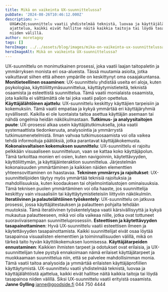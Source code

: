 ```yaml
---
title: Mikä on vaikeinta UX-suunnittelussa?
pubDate: '2024-08-26T10:46:12.000Z'
description: >-
  UX&#x2d;suunnittelu vaatii yhdistelmää teknistä, luovaa ja käyttäjälähtöistä
  ajattelua, kaikki eivät hallitse näitä kaikkia taitoja tai löydä tasapainoa
  niiden välillä.
author: moretagoy
tags: []
heroImage: ../../assets/blog/images/mika-on-vaikeinta-ux-suunnittelussa/featured.webp
heroImageAlt: Mikä on vaikeinta UX-suunnittelussa?
---
```


UX-suunnittelu on monimutkainen prosessi, joka vaatii laajan taitopaletin ja ymmärryksen monista eri osa-alueista. Tässä muutamia asioita, jotka vaikuttavat siihen että aiheen ympärille on keskittynyt oma osaajakuntansa. **Monitieteellinen osaaminen**: UX-suunnittelu yhdistää useita eri aloja, kuten psykologiaa, käyttöliittymäsuunnittelua, käyttäytymistieteitä, teknistä osaamista ja esteettistä suunnittelua. Tämä vaatii monialaista osaamista, jota kaikilla ei välttämättä ole tai joka vaatii paljon opettelua. **Käyttäjälähtöinen ajattelu**: UX-suunnittelu keskittyy käyttäjien tarpeisiin ja kokemuksiin. Tämä vaatii empatiaa ja kykyä ymmärtää eri käyttäjäryhmiä syvällisesti. Kaikilla ei ole luontaista taitoa asettua käyttäjän asemaan tai nähdä ongelmia heidän näkökulmastaan. **Tutkimus- ja analyysitaitojen puute**: UX-prosessi alkaa usein käyttäjätutkimuksella, joka vaatii systemaattista tiedonkeruuta, analysointia ja ymmärrystä tutkimusmenetelmistä. Ilman vahvaa tutkimusosaamista voi olla vaikea tehdä informoituja päätöksiä, jotka parantavat käyttäjäkokemusta. **Kokonaisvaltaisen kokemuksen suunnittelu**: UX-suunnittelu ei rajoitu pelkkään visuaaliseen suunnitteluun, vaan se kattaa koko käyttäjäpolun. Tämä tarkoittaa monien eri osien, kuten navigoinnin, käytettävyyden, käyttöliittymän, ja käyttäjäinteraktion suunnittelua. Järjestelmän kokonaisuuden ymmärtäminen ja kaikkien näiden elementtien yhteensovittaminen on haastavaa. **Tekninen ymmärrys ja rajoitukset**: UX-suunnittelijoiden täytyy myös ymmärtää teknisiä rajoituksia ja mahdollisuuksia, kuten koodauksen tai ohjelmointialustojen ominaisuuksia. Tämä teknisen puolen ymmärtäminen voi olla haaste, jos suunnittelija keskittyy vain visuaalisiin tai käyttäytymistieteisiin liittyviin näkökulmiin. **Iteratiivinen ja palautelähtöinen työskentely**: UX-suunnittelu on jatkuva prosessi, jossa käyttäjätestauksen ja palautteen pohjalta tehdään muutoksia. Tämä iteratiivinen työskentelytapa vaatii kärsivällisyyttä ja kykyä mukautua palautteeseen, mikä voi olla vaikeaa niille, jotka ovat tottuneet suoraviivaisempaan suunnitteluprosessiin. **Esteettisen ja käytettävyyden tasapainottaminen**: Hyvä UX-suunnittelu vaatii esteettisen ilmeen ja käytettävyyden tasapainottamista. Kaikki suunnittelijat eivät osaa löytää tasapainoa visuaalisten elementtien ja toiminnallisuuden välillä, mikä on tärkeä taito hyvän käyttökokemuksen luomisessa. **Käyttäjätarpeiden ennustaminen**: Kaikkien ihmisten tarpeet ja odotukset ovat erilaisia, ja UX-suunnittelijan tulee pystyä ennakoimaan nämä erilaiset käyttäjätarpeet ja muokkaamaan suunnittelua niin, että se palvelee mahdollisimman monia. Tämä vaatii taitoa analysoida ja ymmärtää erilaisten käyttäjäprofiilien käyttäytymistä. UX-suunnittelu vaatii yhdistelmää teknistä, luovaa ja käyttäjälähtöistä ajattelua, kaikki eivät hallitse näitä kaikkia taitoja tai löydä tasapainoa niiden välillä. Siksi UX-suunnittelu vaatii erityistä osaamista.   **Janne Gylling** janne@goodside.fi 044 750 4444